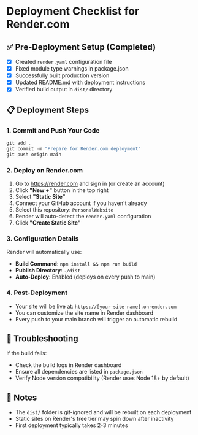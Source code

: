 # Deployment Checklist for Render.com

## ✅ Pre-Deployment Setup (Completed)

- [x] Created `render.yaml` configuration file
- [x] Fixed module type warnings in package.json
- [x] Successfully built production version
- [x] Updated README.md with deployment instructions
- [x] Verified build output in `dist/` directory

## 📋 Deployment Steps

### 1. Commit and Push Your Code

```powershell
git add .
git commit -m "Prepare for Render.com deployment"
git push origin main
```

### 2. Deploy on Render.com

1. Go to https://render.com and sign in (or create an account)
2. Click **"New +"** button in the top right
3. Select **"Static Site"**
4. Connect your GitHub account if you haven't already
5. Select this repository: `PersonalWebsite`
6. Render will auto-detect the `render.yaml` configuration
7. Click **"Create Static Site"**

### 3. Configuration Details

Render will automatically use:
- **Build Command**: `npm install && npm run build`
- **Publish Directory**: `./dist`
- **Auto-Deploy**: Enabled (deploys on every push to main)

### 4. Post-Deployment

- Your site will be live at: `https://[your-site-name].onrender.com`
- You can customize the site name in Render dashboard
- Every push to your main branch will trigger an automatic rebuild

## 🔧 Troubleshooting

If the build fails:
- Check the build logs in Render dashboard
- Ensure all dependencies are listed in `package.json`
- Verify Node version compatibility (Render uses Node 18+ by default)

## 📝 Notes

- The `dist/` folder is git-ignored and will be rebuilt on each deployment
- Static sites on Render's free tier may spin down after inactivity
- First deployment typically takes 2-3 minutes

